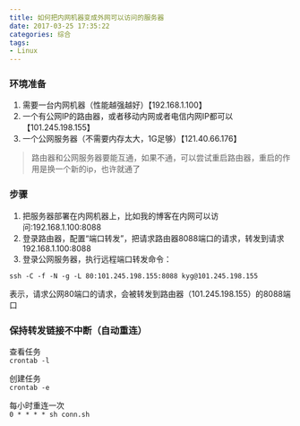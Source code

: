 ```yaml
---
title: 如何把内网机器变成外网可以访问的服务器
date: 2017-03-25 17:35:22
categories: 综合
tags:
- Linux
---
```


### 环境准备
1. 需要一台内网机器（性能越强越好）【192.168.1.100】
2. 一个有公网IP的路由器，或者移动内网或者电信内网IP都可以【101.245.198.155】
3. 一个公网服务器（不需要内存太大，1G足够）【121.40.66.176】

> 路由器和公网服务器要能互通，如果不通，可以尝试重启路由器，重启的作用是换一个新的ip，也许就通了

<!-- more -->

### 步骤
1. 把服务器部署在内网机器上，比如我的博客在内网可以访问:192.168.1.100:8088
2. 登录路由器，配置“端口转发”，把请求路由器8088端口的请求，转发到请求192.168.1.100:8088
3. 登录公网服务器，执行远程端口转发命令：

```
ssh -C -f -N -g -L 80:101.245.198.155:8088 kyg@101.245.198.155
```

表示，请求公网80端口的请求，会被转发到路由器（101.245.198.155）的8088端口

### 保持转发链接不中断（自动重连）
查看任务  
`crontab -l`

创建任务  
`crontab -e`

每小时重连一次  
`0 * * * * sh conn.sh`